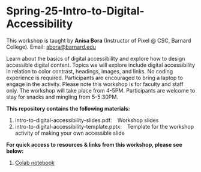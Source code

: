 # Spring-25-Intro-to-Digital-Accessibility

This workshop is taught by **Anisa Bora** (Instructor of Pixel @ CSC, Barnard College). Email: abora@barnard.edu

Learn about the basics of digital accessibility and explore how to design accessible digital content. Topics we will explore include digital accessibility in relation to color contrast, headings, images, and links. No coding experience is required. Participants are encouraged to bring a laptop to engage in the activity. Please note this workshop is for faculty and staff only. The workshop will take place from 4-5PM. Participants are welcome to stay for snacks and mingling from 5-5:30PM.


**This repository contains the following materials:**
  1. intro-to-digital-accessibility-slides.pdf: &ensp; Workshop slides
  2. intro-to-digital-accessibility-template.pptx: &ensp; Template for the workshop activity of making your own accessible slide


**For quick access to resources & links from this workshop, please see below:**
  1. [Colab notebook](https://bit.ly/csc-search-wkshp-2025-03)
